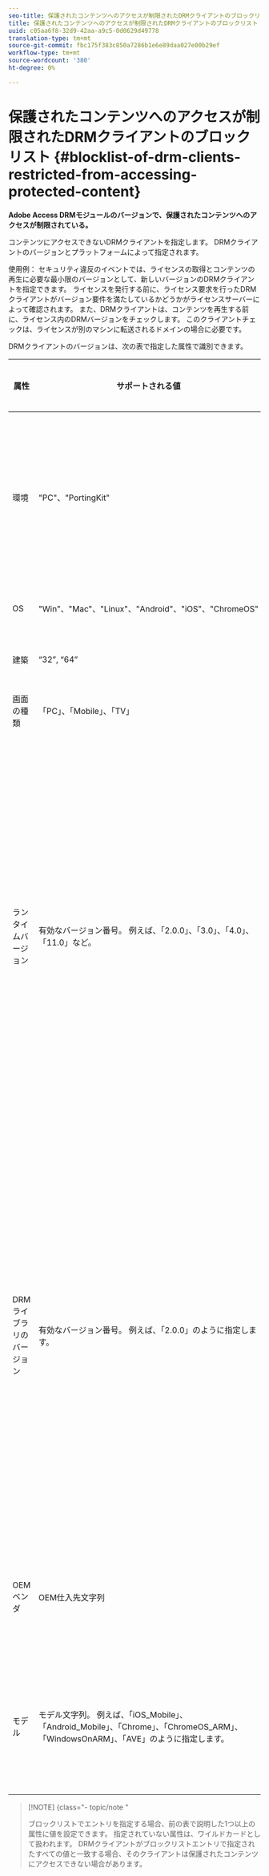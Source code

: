 ```yaml
---
seo-title: 保護されたコンテンツへのアクセスが制限されたDRMクライアントのブロックリスト
title: 保護されたコンテンツへのアクセスが制限されたDRMクライアントのブロックリスト
uuid: c05aa6f8-32d9-42aa-a9c5-0d0629d49778
translation-type: tm+mt
source-git-commit: fbc175f383c850a7286b1e6e89daa027e00b29ef
workflow-type: tm+mt
source-wordcount: '380'
ht-degree: 0%

---
```



# 保護されたコンテンツへのアクセスが制限されたDRMクライアントのブロックリスト {#blocklist-of-drm-clients-restricted-from-accessing-protected-content}

**Adobe Access DRMモジュールのバージョンで、保護されたコンテンツへのアクセスが制限されている。**

コンテンツにアクセスできないDRMクライアントを指定します。 DRMクライアントのバージョンとプラットフォームによって指定されます。

使用例： セキュリティ違反のイベントでは、ライセンスの取得とコンテンツの再生に必要な最小限のバージョンとして、新しいバージョンのDRMクライアントを指定できます。 ライセンスを発行する前に、ライセンス要求を行ったDRMクライアントがバージョン要件を満たしているかどうかがライセンスサーバーによって確認されます。 また、DRMクライアントは、コンテンツを再生する前に、ライセンス内のDRMバージョンをチェックします。 このクライアントチェックは、ライセンスが別のマシンに転送されるドメインの場合に必要です。

DRMクライアントのバージョンは、次の表で指定した属性で識別できます。

| **属性** | **サポートされる値** | **一致条件** | **説明** |
|---|---|---|---|
| 環境 | &quot;PC&quot;、&quot;PortingKit&quot; | 完全一致 | クライアントがデスクトップまたはその他のデバイスで実行されているかどうかを識別します。 |
| OS | &quot;Win&quot;、&quot;Mac&quot;、&quot;Linux&quot;、&quot;Android&quot;、&quot;iOS&quot;、&quot;ChromeOS&quot; | 完全一致 | Platform |
| 建築 | “32”, “64” | 完全一致 | 32ビットまたは64ビット |
| 画面の種類 | 「PC」、「Mobile」、「TV」 | 完全一致 |  |
| ランタイムバージョン | 有効なバージョン番号。 例えば、「2.0.0」、「3.0」、「4.0」、「11.0」など。 | クライアントのバージョンが指定したバージョン以下の場合に一致します。 | バージョン番号は、数字とピリオド(&quot;.&quot;)の組み合わせで指定します。 任意の長さ |
| DRMライブラリのバージョン | 有効なバージョン番号。 例えば、「2.0.0」のように指定します。 | クライアントのバージョンが指定したバージョン以下の場合に一致します。 | バージョン番号は、数字とピリオド(&quot;.&quot;)の組み合わせで指定します。 任意の長さ |
| OEMベンダ | OEM仕入先文字列 | 完全一致 | ポーティングキットを使用するデバイスのOEMベンダー識別文字列。 |
| モデル | モデル文字列。 例えば、「iOS_Mobile」、「Android_Mobile」、「Chrome」、「ChromeOS_ARM」、「WindowsOnARM」、「AVE」のように指定します。 | 完全一致 | ポーティングキットを使用するデバイスのデバイスモデル識別文字列。 |

>[!NOTE] {class=&quot;- topic/note &quot;
>
>ブロックリストでエントリを指定する場合、前の表で説明した1つ以上の属性に値を設定できます。 指定されていない属性は、ワイルドカードとして扱われます。 DRMクライアントがブロックリストエントリで指定されたすべての値と一致する場合、そのクライアントは保護されたコンテンツにアクセスできない場合があります。

